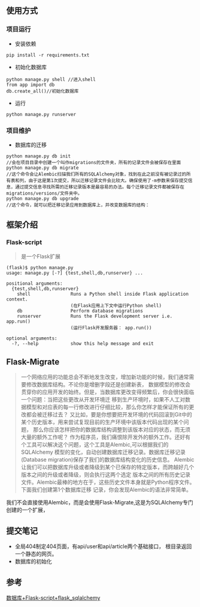 ## 使用方式
### 项目运行

- 安装依赖

```
pip install -r requirements.txt
```
- 初始化数据库

```
python manage.py shell //进入shell
from app import db
db.create_all()//初始化数据库
```
- 运行

```
python manage.py runserver
```
### 项目维护
- 数据库的迁移

```
python manage.py db init
//会在项目目录中创建一个叫作migrations的文件夹，所有的记录文件会被保存在里面
python manage.py db migrate
//这个命令会让Alembic扫描我们所有的SQLAlchemy对象，找到在此之前没有被记录过的所有表和列，由于这是第1次提交，所以迁移记录文件会比较大。确保使用了-m参数来保存提交信息，通过提交信息寻找所需的迁移记录版本是最容易的办法。每个迁移记录文件都被保存在migrations/versions/文件夹中。
python manage.py db upgrade
//这个命令，就可以把迁移记录应用到数据库上，并改变数据库的结构：
```

## 框架介绍
### Flask-script
> 是一个Flask扩展

```
(flask)$ python manage.py
usage: manage.py [-?] {test,shell,db,runserver} ...

positional arguments:
  {test,shell,db,runserver}
    shell               Runs a Python shell inside Flask application context.
                        (在Flask应用上下文中运行Python shell)
    db                  Perform database migrations
    runserver           Runs the Flask development server i.e. app.run()
                        (运行Flask开发服务器： app.run())

optional arguments:
  -?, --help            show this help message and exit
```
## Flask-Migrate
> 一个网络应用的功能总会不断地发生改变，增加新功能的时候，我们通常需要修改数据库结构。不论你是增删字段还是创建新表，
数据模型的修改会贯穿你的应用开发的始终。但是，当数据库更改变得频繁后，你会很快面临一个问题：当把这些更改从开发环境迁
移到生产环境时，如果不人工对数据模型和对应表的每一行修改进行仔细比较，那么你怎样才能保证所有的更改都会被迁移过去？
又比如，要是你想要把开发环境的代码回滚到Git中的某个历史版本，用来尝试复现目前的生产环境中该版本代码出现的某个问题，
那么你应该怎样把你的数据库结构调整到该版本对应的状态，而无须大量的额外工作呢？
作为程序员，我们痛恨除开发外的额外工作。还好有个工具可以解决这个问题，这个工具是Alembic,可以根据我们的SQLAlchemy
模型的变化，自动创建数据库迁移记录。数据库迁移记录(Database migration)保存了我们的数据库结构变化的历史信息。
Alembic让我们可以把数据库升级或者降级到某个已保存的特定版本，而跨越好几个版本之间的升级或者降级，则会执行这两个选定
版本之间的所有历史记录文件。Alembic最棒的地方在于，这些历史文件本身就是Python程序文件。下面我们创建第1个数据库迁移
记录，你会发现Alembic的语法非常简单。

我们不会直接使用Alembic，而是会使用Flask-Migrate,这是为SQLAlchemy专门创建的一个扩展，

## 提交笔记
- 全局404制定404页面，有api/user和api/article两个基础接口， 根目录返回一个静态的网页。
- 数据库的初始化

## 参考
[数据库+Flask-script+flask_sqlalchemy](http://blog.csdn.net/happyanger6/article/details/53947162)